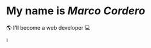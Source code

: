 <h1>My name is <em>Marco Cordero</em></h1>
<p>🌎 I'll become a web developer 💻</p>
<img src="https://live.staticflickr.com/65535/52293790880_63a0843082_b.jpg" style="width:5%; height: 5%;">